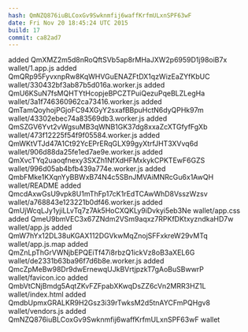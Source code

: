 ```yaml
---
hash: QmNZQ876iuBLCoxGv9Swknmfij6waffKrfmULxnSPF63wF
date: Fri Nov 20 18:45:24 UTC 2015
build: 17
commit: ca82ad7
---
```


added QmXMZ2m5d8nRoQftSVb5ap8rMHaJXW2p6959D1j98oiB7x wallet/1.app.js
added QmQRp95FyvxnpRw8KqWHVGuENAZFtDX1qzWizEaZYfKbUC wallet/330432bf3ab87b5d016a.worker.js
added QmU6KSuN7fsMQHTYtHcopjeBPCZTPuiQezuPqeBLZLegHa wallet/3a1f746360962ca73416.worker.js
added QmTamQoyhojPGjoFC94XGyY2sxafBBpuHctN6dyQPHk97m wallet/43302ebec74a83569db3.worker.js
added QmSZGV6Yvt2vWgsuMB3qWNB1GK37dg8xxaZcXTGfyfFgXb wallet/473f12225f54f9f05584.worker.js
added QmWKtVTJd47A1Ct92YcEPrERqGLX99gyXtrfJHT3XVvq6d wallet/906d88da25fe1ed7ae9e.worker.js
added QmXvcTYq2uaoqfnexy3SXZh1NfXdHFMxkykCPKTEwF6GZS wallet/996d05ab4bfb439a774e.worker.js
added QmbFMke1KXqnYyBBWxB74N4c5SBnJMVAiMNRcGu6x1AwQH wallet/README
added QmcdAxwGsU9vpk8U1mThFp17cK1rEdTCAwWhD8VsszWzsv wallet/a768843e123221b0df46.worker.js
added QmUjWcqLJy1yjiLLvTq7z7Ak5HoCXQKLy9iDvkyi5eb3Ne wallet/app.css
added QmeU9bmVEC3x67ZNdm2VSm9aqxz7RPKfDKtxyzndkaHD7w wallet/app.js
added QmW7hYx12DL38uKGAX112DGVkwMqZnojSFFxkreW29vMTq wallet/app.js.map
added QmZnLpThGrVWNjbEPQEiTf47i8rbzQ1ickVz8oB3aXEL6G wallet/de2331b63ba96f7d6b8e.worker.js
added QmcZpMeBw98Dr9dwErnewqUJkBVrtjpzkT7gAoBuSBwwrP wallet/favicon.ico
added QmbVtCNjBmdg5AqtZKvFZFpabXKwqDsZZ6cVn2MRR3HZ1L wallet/index.html
added QmdbUpmxGRALKR9H2Gsz3i39rTwksM2d5tnAYCFmPQHgv8 wallet/vendors.js
added QmNZQ876iuBLCoxGv9Swknmfij6waffKrfmULxnSPF63wF wallet
